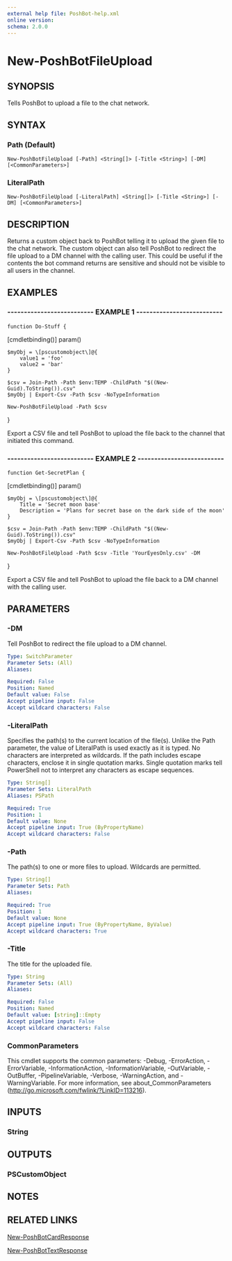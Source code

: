 ```yaml
---
external help file: PoshBot-help.xml
online version: 
schema: 2.0.0
---
```


# New-PoshBotFileUpload

## SYNOPSIS
Tells PoshBot to upload a file to the chat network.

## SYNTAX

### Path (Default)
```
New-PoshBotFileUpload [-Path] <String[]> [-Title <String>] [-DM] [<CommonParameters>]
```

### LiteralPath
```
New-PoshBotFileUpload [-LiteralPath] <String[]> [-Title <String>] [-DM] [<CommonParameters>]
```

## DESCRIPTION
Returns a custom object back to PoshBot telling it to upload the given file to the chat network.
The custom object
can also tell PoshBot to redirect the file upload to a DM channel with the calling user.
This could be useful if
the contents the bot command returns are sensitive and should not be visible to all users in the channel.

## EXAMPLES

### -------------------------- EXAMPLE 1 --------------------------
```
function Do-Stuff {
```

\[cmdletbinding()\]
    param()

    $myObj = \[pscustomobject\]@{
        value1 = 'foo'
        value2 = 'bar'
    }

    $csv = Join-Path -Path $env:TEMP -ChildPath "$((New-Guid).ToString()).csv"
    $myObj | Export-Csv -Path $csv -NoTypeInformation

    New-PoshBotFileUpload -Path $csv
}

Export a CSV file and tell PoshBot to upload the file back to the channel that initiated this command.

### -------------------------- EXAMPLE 2 --------------------------
```
function Get-SecretPlan {
```

\[cmdletbinding()\]
    param()

    $myObj = \[pscustomobject\]@{
        Title = 'Secret moon base'
        Description = 'Plans for secret base on the dark side of the moon'
    }

    $csv = Join-Path -Path $env:TEMP -ChildPath "$((New-Guid).ToString()).csv"
    $myObj | Export-Csv -Path $csv -NoTypeInformation

    New-PoshBotFileUpload -Path $csv -Title 'YourEyesOnly.csv' -DM
}

Export a CSV file and tell PoshBot to upload the file back to a DM channel with the calling user.

## PARAMETERS

### -DM
Tell PoshBot to redirect the file upload to a DM channel.

```yaml
Type: SwitchParameter
Parameter Sets: (All)
Aliases: 

Required: False
Position: Named
Default value: False
Accept pipeline input: False
Accept wildcard characters: False
```

### -LiteralPath
Specifies the path(s) to the current location of the file(s).
Unlike the Path parameter, the value of LiteralPath is used exactly as it is typed.
No characters are interpreted as wildcards.
If the path includes escape characters, enclose it in single quotation marks.
Single quotation
marks tell PowerShell not to interpret any characters as escape sequences.

```yaml
Type: String[]
Parameter Sets: LiteralPath
Aliases: PSPath

Required: True
Position: 1
Default value: None
Accept pipeline input: True (ByPropertyName)
Accept wildcard characters: False
```

### -Path
The path(s) to one or more files to upload.
Wildcards are permitted.

```yaml
Type: String[]
Parameter Sets: Path
Aliases: 

Required: True
Position: 1
Default value: None
Accept pipeline input: True (ByPropertyName, ByValue)
Accept wildcard characters: True
```

### -Title
The title for the uploaded file.

```yaml
Type: String
Parameter Sets: (All)
Aliases: 

Required: False
Position: Named
Default value: [string]::Empty
Accept pipeline input: False
Accept wildcard characters: False
```

### CommonParameters
This cmdlet supports the common parameters: -Debug, -ErrorAction, -ErrorVariable, -InformationAction, -InformationVariable, -OutVariable, -OutBuffer, -PipelineVariable, -Verbose, -WarningAction, and -WarningVariable. For more information, see about_CommonParameters (http://go.microsoft.com/fwlink/?LinkID=113216).

## INPUTS

### String

## OUTPUTS

### PSCustomObject

## NOTES

## RELATED LINKS

[New-PoshBotCardResponse]()

[New-PoshBotTextResponse]()

